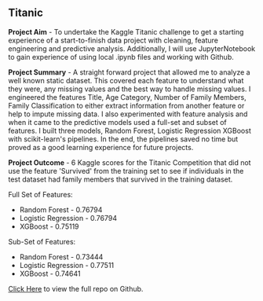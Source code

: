 ## Titanic
**Project Aim** - To undertake the Kaggle Titanic challenge to get a starting experience of a start-to-finish data project with cleaning, feature engineering and predictive analysis. Additionally, I will use JupyterNotebook to gain experience of using local .ipynb files and working with Github.


**Project Summary** - A straight forward project that allowed me to analyze a well known static dataset. This covered each feature to understand what they were, any missing values and the best way to handle missing values. I engineered the features Title, Age Category, Number of Family Members, Family Classification to either extract information from another feature or help to impute missing data. I also experimented with feature analysis and when it came to the predictive models used a full-set and subset of features. I built three models, Random Forest, Logistic Regression XGBoost with scikit-learn's pipelines. In the end, the pipelines saved no time but proved as a good learning experience for future projects.


**Project Outcome** - 6 Kaggle scores for the Titanic Competition that did not use the feature 'Survived' from the training set to see if individuals in the test dataset had family members that survived in the training dataset.

Full Set of Features:
- Random Forest - 0.76794
- Logistic Regression - 0.76794
- XGBoost - 0.75119

Sub-Set of Features:
- Random Forest - 0.73444
- Logistic Regression - 0.77511
- XGBoost - 0.74641


[Click Here](https://github.com/SamButterfield/TitatanicDS) to view the full repo on Github.


